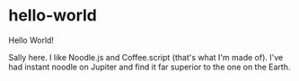 # hello-world

Hello World!

Sally here. I like Noodle.js and Coffee.script (that's what I'm made of).
I've had instant noodle on Jupiter and find it far superior to the one on the Earth. 

